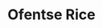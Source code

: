 ---
name: Ofentse Rice
title: Ofentse Rice
description: CE Regional Africa
task: CE Regional Africa
link: https://www.linkedin.com/in/ofentse-rice-1937903a
image: "/assets/organization/community_engagement/rice.jpg"
---